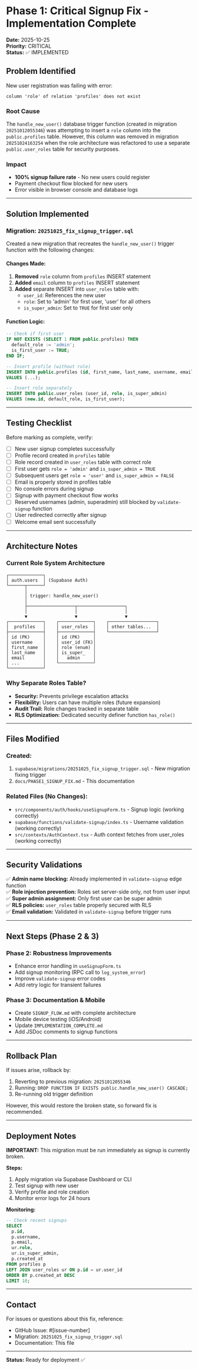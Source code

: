 # Phase 1: Critical Signup Fix - Implementation Complete

**Date:** 2025-10-25  
**Priority:** CRITICAL  
**Status:** ✅ IMPLEMENTED

## Problem Identified

New user registration was failing with error:
```
column 'role' of relation 'profiles' does not exist
```

### Root Cause
The `handle_new_user()` database trigger function (created in migration `20251012055346`) was attempting to insert a `role` column into the `public.profiles` table. However, this column was removed in migration `20251024163254` when the role architecture was refactored to use a separate `public.user_roles` table for security purposes.

### Impact
- **100% signup failure rate** - No new users could register
- Payment checkout flow blocked for new users
- Error visible in browser console and database logs

---

## Solution Implemented

### Migration: `20251025_fix_signup_trigger.sql`

Created a new migration that recreates the `handle_new_user()` trigger function with the following changes:

#### Changes Made:
1. **Removed** `role` column from `profiles` INSERT statement
2. **Added** `email` column to `profiles` INSERT statement
3. **Added** separate INSERT into `user_roles` table with:
   - `user_id`: References the new user
   - `role`: Set to 'admin' for first user, 'user' for all others
   - `is_super_admin`: Set to `TRUE` for first user only

#### Function Logic:
```sql
-- Check if first user
IF NOT EXISTS (SELECT 1 FROM public.profiles) THEN
  default_role := 'admin';
  is_first_user := TRUE;
END IF;

-- Insert profile (without role)
INSERT INTO public.profiles (id, first_name, last_name, username, email)
VALUES (...);

-- Insert role separately
INSERT INTO public.user_roles (user_id, role, is_super_admin)
VALUES (new.id, default_role, is_first_user);
```

---

## Testing Checklist

Before marking as complete, verify:

- [ ] New user signup completes successfully
- [ ] Profile record created in `profiles` table
- [ ] Role record created in `user_roles` table with correct role
- [ ] First user gets `role = 'admin'` and `is_super_admin = TRUE`
- [ ] Subsequent users get `role = 'user'` and `is_super_admin = FALSE`
- [ ] Email is properly stored in profiles table
- [ ] No console errors during signup
- [ ] Signup with payment checkout flow works
- [ ] Reserved usernames (admin, superadmin) still blocked by `validate-signup` function
- [ ] User redirected correctly after signup
- [ ] Welcome email sent successfully

---

## Architecture Notes

### Current Role System Architecture
```
┌─────────────┐
│ auth.users  │ (Supabase Auth)
└──────┬──────┘
       │
       │ trigger: handle_new_user()
       │
       ├──────────────────┬──────────────────┐
       │                  │                  │
       ▼                  ▼                  ▼
┌─────────────┐    ┌─────────────┐    ┌──────────────────┐
│  profiles   │    │ user_roles  │    │ other tables...  │
├─────────────┤    ├─────────────┤    └──────────────────┘
│ id (PK)     │    │ id (PK)     │
│ username    │    │ user_id (FK)│
│ first_name  │    │ role (enum) │
│ last_name   │    │ is_super_   │
│ email       │    │   admin     │
│ ...         │    └─────────────┘
└─────────────┘
```

### Why Separate Roles Table?
- **Security:** Prevents privilege escalation attacks
- **Flexibility:** Users can have multiple roles (future expansion)
- **Audit Trail:** Role changes tracked in separate table
- **RLS Optimization:** Dedicated security definer function `has_role()`

---

## Files Modified

### Created:
1. `supabase/migrations/20251025_fix_signup_trigger.sql` - New migration fixing trigger
2. `docs/PHASE1_SIGNUP_FIX.md` - This documentation

### Related Files (No Changes):
- `src/components/auth/hooks/useSignupForm.ts` - Signup logic (working correctly)
- `supabase/functions/validate-signup/index.ts` - Username validation (working correctly)
- `src/contexts/AuthContext.tsx` - Auth context fetches from user_roles (working correctly)

---

## Security Validations

✅ **Admin name blocking:** Already implemented in `validate-signup` edge function  
✅ **Role injection prevention:** Roles set server-side only, not from user input  
✅ **Super admin assignment:** Only first user can be super admin  
✅ **RLS policies:** `user_roles` table properly secured with RLS  
✅ **Email validation:** Validated in `validate-signup` before trigger runs

---

## Next Steps (Phase 2 & 3)

### Phase 2: Robustness Improvements
- Enhance error handling in `useSignupForm.ts`
- Add signup monitoring (RPC call to `log_system_error`)
- Improve `validate-signup` error codes
- Add retry logic for transient failures

### Phase 3: Documentation & Mobile
- Create `SIGNUP_FLOW.md` with complete architecture
- Mobile device testing (iOS/Android)
- Update `IMPLEMENTATION_COMPLETE.md`
- Add JSDoc comments to signup functions

---

## Rollback Plan

If issues arise, rollback by:
1. Reverting to previous migration: `20251012055346`
2. Running: `DROP FUNCTION IF EXISTS public.handle_new_user() CASCADE;`
3. Re-running old trigger definition

However, this would restore the broken state, so forward fix is recommended.

---

## Deployment Notes

**IMPORTANT:** This migration must be run immediately as signup is currently broken.

**Steps:**
1. Apply migration via Supabase Dashboard or CLI
2. Test signup with new user
3. Verify profile and role creation
4. Monitor error logs for 24 hours

**Monitoring:**
```sql
-- Check recent signups
SELECT 
  p.id, 
  p.username, 
  p.email, 
  ur.role, 
  ur.is_super_admin, 
  p.created_at
FROM profiles p
LEFT JOIN user_roles ur ON p.id = ur.user_id
ORDER BY p.created_at DESC
LIMIT 10;
```

---

## Contact

For issues or questions about this fix, reference:
- GitHub Issue: #[issue-number]
- Migration: `20251025_fix_signup_trigger.sql`
- Documentation: This file

---

**Status:** Ready for deployment ✅
